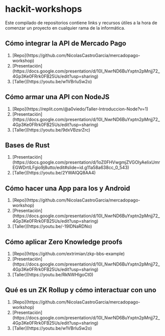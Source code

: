 # hackit-workshops
Este compilado de repositorios contiene links y recursos útiles a la hora de comenzar un proyecto en cualquier rama de la informática. 
## Cómo integrar la API de Mercado Pago 
<ol>
  <li> [Repo](https://github.com/NicolasCastroGarcia/mercadopago-workshop)</li>
  <li> [Presentación](https://docs.google.com/presentation/d/10I_NwrND6BuYxptn2pMnjj72_4Gp3Ke0FRrk0FB25Us/edit?usp=sharing)</li>
  <li> [Taller](https://youtu.be/w1VBrIuSw2o)</li>
</ol>

## Cómo armar una API con NodeJS

<ol>
  <li> [Repo](https://replit.com/@a0viedo/Taller-Introduccion-Node?v=1)</li>
  <li> [Presentación](https://docs.google.com/presentation/d/10I_NwrND6BuYxptn2pMnjj72_4Gp3Ke0FRrk0FB25Us/edit?usp=sharing)</li>
  <li> [Taller](https://youtu.be/9dxVBzsrZrc)</li>
</ol>

## Bases de Rust

<ol>
 <li> [Presentación](https://docs.google.com/presentation/d/1oZ0FHVwgmjZVGOlyAeIixUmrEGWDrtlLFgio9j8utto/edit#slide=id.g11a58a638cc_0_543)</li>
  <li> [Taller](https://youtu.be/2YWAIQQ8AA4)</li>
</ol>

## Cómo hacer una App para Ios y Android

<ol>
  <li> [Repo](https://github.com/NicolasCastroGarcia/mercadopago-workshop)</li>
  <li> [Presentación](https://docs.google.com/presentation/d/10I_NwrND6BuYxptn2pMnjj72_4Gp3Ke0FRrk0FB25Us/edit?usp=sharing)</li>
  <li> [Taller](https://youtu.be/-19IDNaRDNo)</li>
</ol>

## Cómo aplicar Zero Knowledge proofs

<ol>
  <li> [Repo](https://github.com/extrimian/zkp-bbs-example)</li>
  <li> [Presentación](https://docs.google.com/presentation/d/10I_NwrND6BuYxptn2pMnjj72_4Gp3Ke0FRrk0FB25Us/edit?usp=sharing)</li>
  <li> [Taller](https://youtu.be/RkNWHlgoCt0)</li>
</ol>

## Qué es un ZK Rollup y cómo interactuar con uno

<ol>
  <li> [Repo](https://github.com/NicolasCastroGarcia/mercadopago-workshop)</li>
  <li> [Presentación](https://docs.google.com/presentation/d/10I_NwrND6BuYxptn2pMnjj72_4Gp3Ke0FRrk0FB25Us/edit?usp=sharing)</li>
  <li> [Taller](https://youtu.be/w1VBrIuSw2o)</li>
</ol>
